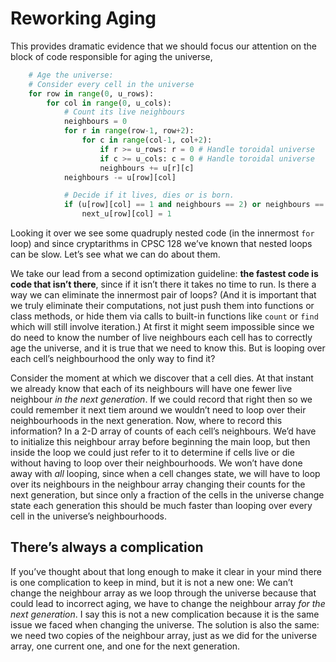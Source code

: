 # Reworking Aging

This provides dramatic evidence that we should focus our attention on
the block of code responsible for aging the universe,

``` python
    # Age the universe:
    # Consider every cell in the universe
    for row in range(0, u_rows):
        for col in range(0, u_cols):    
            # Count its live neighbours
            neighbours = 0
            for r in range(row-1, row+2):
                for c in range(col-1, col+2):
                    if r >= u_rows: r = 0 # Handle toroidal universe
                    if c >= u_cols: c = 0 # Handle toroidal universe
                    neighbours += u[r][c]
            neighbours -= u[row][col]

            # Decide if it lives, dies or is born.
            if (u[row][col] == 1 and neighbours == 2) or neighbours == 3:
                next_u[row][col] = 1
```

Looking it over we see some quadruply nested code (in the innermost
`for` loop) and since cryptarithms in CPSC 128 we’ve known that nested
loops can be slow. Let’s see what we can do about them.

We take our lead from a second optimization guideline: **the fastest
code is code that isn’t there**, since if it isn’t there it takes no
time to run. Is there a way we can eliminate the innermost pair of
loops? (And it is important that we truly eliminate their computations,
not just push them into functions or class methods, or hide them via
calls to built-in functions like `count` or `find` which will still
involve iteration.) At first it might seem impossible since we do need
to know the number of live neighbours each cell has to correctly age the
universe, and it is true that we need to know this. But is looping over
each cell’s neighbourhood the only way to find it?

Consider the moment at which we discover that a cell dies. At that
instant we already know that each of its neighbours will have one fewer
live neighbour *in the next generation*. If we could record that right
then so we could remember it next tiem around we wouldn’t need to loop
over their neighbourhoods in the next generation. Now, where to record
this information? In a 2-D array of counts of each cell’s neighbours.
We’d have to initialize this neighbour array before beginning the main
loop, but then inside the loop we could just refer to it to determine if
cells live or die without having to loop over their neighbourhoods. We
won’t have done away with _all_ looping, since when a cell changes
state, we will have to loop over its neighbours in the neighbour array
changing their counts for the next generation, but since only a fraction
of the cells in the universe change state each generation this should be
much faster than looping over every cell in the universe’s
neighbourhoods.

## There’s always a complication

If you’ve thought about that long enough to make it clear in your mind
there is one complication to keep in mind, but it is not a new one: We
can’t change the neighbour array as we loop through the universe
because that could lead to incorrect aging, we have to change the
neighbour array *for the next generation*. I say this is not a new
complication because it is the same issue we faced when changing the
universe. The solution is also the same: we need two copies of the
neighbour array, just as we did for the universe array, one current one,
and one for the next generation.
